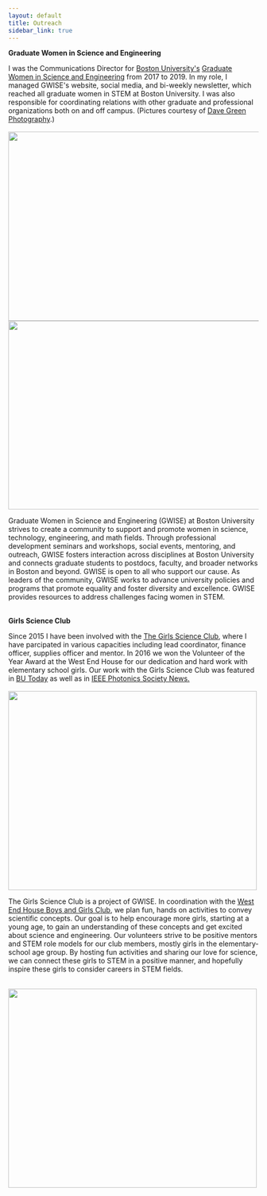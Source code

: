 ```yaml
---
layout: default
title: Outreach
sidebar_link: true
---
```


<p><b> Graduate Women in Science and Engineering </b><br> 
<p> I was the Communications Director for <a href="http://www.bu.edu/">Boston University's</a> <a href="http://www.bu.edu/gwise/">Graduate Women in Science and Engineering</a> from 2017 to 2019. In my role, I managed GWISE's website, social media, and bi-weekly newsletter, which reached all graduate women in STEM at Boston University. I was also responsible for coordinating relations with other graduate and professional organizations both on and off campus. (Pictures courtesy of <a href="http://www.davegreenphoto.com/">Dave Green Photography</a>.) <br>
<br>
<img style="float: center;" src="../images/GWISE_10YearGala_0473.jpg" width="568.96" height="379.31">	
<img style="float: center;" src="../images/GWISE_10YearGala_0403.jpg" width="568.96" height="379.31">	
<p> Graduate Women in Science and Engineering (GWISE) at Boston University strives to create a community to support and promote women in science, technology, engineering, and math fields. Through professional development seminars and workshops, social events, mentoring, and outreach, GWISE fosters interaction across disciplines at Boston University and connects graduate students to postdocs, faculty, and broader networks in Boston and beyond. GWISE is open to all who support our cause. As leaders of the community, GWISE works to advance university policies and programs that promote equality and foster diversity and excellence. GWISE provides resources to address challenges facing women in STEM.<br>
<br>
<p><b> Girls Science Club </b><br> 
<p> Since 2015 I have been involved with the <a href="https://sciencegirlsclub.wordpress.com/">The Girls Science Club</a>, where I have parcipated in various capacities including lead coordinator, finance officer, supplies officer and mentor. In 2016 we won the Volunteer of the Year Award at the West End House for our dedication and hard work with elementary school girls. Our work with the Girls Science Club was featured in <a href="http://www.bu.edu/today/2017/science-club-for-girls/">BU Today</a> as well as in <a href="https://www.photonicssociety.org/images/files/publications/Newsletter/Feb_2017_PDF.pdf#page=32"> IEEE Photonics Society News.</a><br>
<br>
<img style="float: center;" src="../images/Volunteer_of_the_year.jpg" width="500" height="400">
<p>The Girls Science Club is a project of GWISE. In coordination with the <a href="http://westendhouse.org/">West End House Boys and Girls Club</a>, we plan fun, hands on activities to convey scientific concepts. Our goal is to help encourage more girls, starting at a young age, to gain an understanding of these concepts and get excited about science and engineering. Our volunteers strive to be positive mentors and STEM role models for our club members, mostly girls in the elementary-school age group. By hosting fun activities and sharing our love for science, we can connect these girls to STEM in a positive manner, and hopefully inspire these girls to consider careers in STEM fields.<br>
</p>
<br>
<img style="float: center;" src="../images/GSC2.jpg" width="500" height="400">	
<br>

